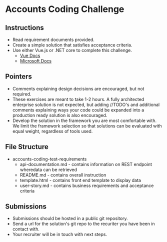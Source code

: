 # Accounts Coding Challenge


## Instructions

- Read requirement documents provided.
- Create a simple solution that satisfies acceptance criteria.
- Use either Vue.js or .NET core to complete this challenge.
  - [Vue Docs](https://vuejs.org/)
  - [Microsoft Docs](https://docs.microsoft.com/en-us/aspnet/core)


## Pointers

- Comments explaining design decisions are encouraged, but not required.
- These exercises are meant to take 1-2 hours. A fully architected enterprise solution is not expected, but adding //TODO's and additional comments explaining ways your code could be expanded into a production ready solution is also encouraged.
- Develop the solution in the framework you are most comfortable with. We limit the framework selection so that solutions can be evaluated with equal weight, regardless of tools used.  


## File Structure

- accounts-coding-test-requirements
  - api-documentation.md - contains information on REST endpoint wheredata can be retrieved
  - README.md - contains overall instruction
  - template.html - contains front end template to display data
  - user-story.md - contains business requirements and acceptance criteria


## Submissions

- Submissions should be hosted in a public git repository. 
- Send a url for the solution's git repo to the recuriter you have been in contact with.
- Your recruiter will be in touch with next steps.
